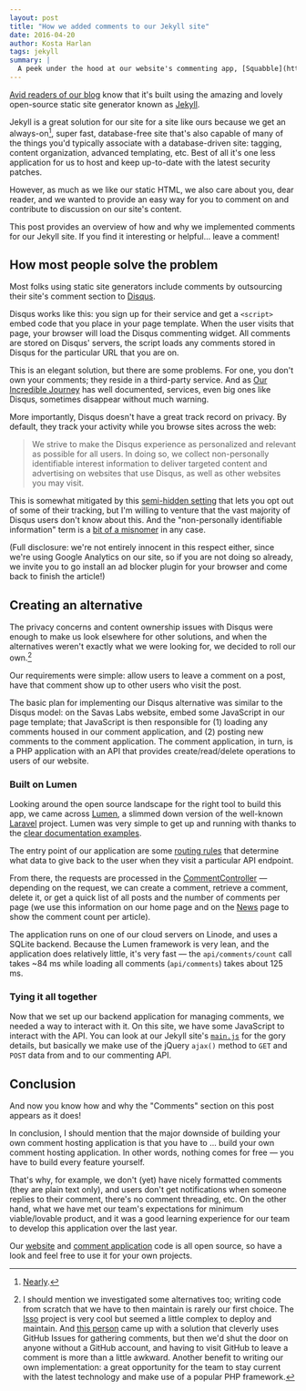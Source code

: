 ```yaml
---
layout: post
title: "How we added comments to our Jekyll site"
date: 2016-04-20
author: Kosta Harlan
tags: jekyll
summary: |
  A peek under the hood at our website's commenting app, [Squabble](http://github.com/savaslabs/squabble).
---
```

[Avid readers of our blog](/2015/04/01/building-our-site.html) know that it's built using the amazing and lovely open-source static site generator known as [Jekyll](http://jekyllrb.com/).

Jekyll is a great solution for our site for a site like ours because we get an always-on[^1], super fast, database-free site that's also capable of many of the things you'd typically associate with a database-driven site: tagging, content organization, advanced templating, etc. Best of all it's one less application for us to host and keep up-to-date with the latest security patches.

However, as much as we like our static HTML, we also care about you, dear reader, and we wanted to provide an easy way for you to comment on and contribute to discussion on our site's content.

This post provides an overview of how and why we implemented comments for our Jekyll site. If you find it interesting or helpful... leave a comment!

## How most people solve the problem

Most folks using static site generators include comments by outsourcing their site's comment section to [Disqus](https://disqus.com/).

Disqus works like this: you sign up for their service and get a `<script>` embed code that you place in your page template. When the user visits that page, your browser will load the Disqus commenting widget. All comments are stored on Disqus' servers, the script loads any comments stored in Disqus for the particular URL that you are on.

This is an elegant solution, but there are some problems. For one, you don't own your comments; they reside in a third-party service. And as [Our Incredible Journey](http://ourincrediblejourney.tumblr.com/) has well documented, services, even big ones like Disqus, sometimes disappear without much warning.

More importantly, Disqus doesn't have a great track record on privacy. By default, they track your activity while you browse sites across the web:

> We strive to make the Disqus experience as personalized and relevant as possible for all users. In doing so, we collect non-personally identifiable interest information to deliver targeted content and advertising on websites that use Disqus, as well as other websites you may visit.

This is somewhat mitigated by this [semi-hidden setting](https://help.disqus.com/customer/portal/articles/1657951) that lets you opt out of some of their tracking, but I'm willing to venture that the vast majority of Disqus users don't know about this. And the "non-personally identifiable information" term is a [bit of a misnomer](https://www.eff.org/deeplinks/2009/09/what-information-personally-identifiable) in any case.

(Full disclosure: we're not entirely innocent in this respect either, since we're using Google Analytics on our site, so if you are not doing so already, we invite you to go install an ad blocker plugin for your browser and come back to finish the article!)

## Creating an alternative

The privacy concerns and content ownership issues with Disqus were enough to make us look elsewhere for other solutions, and when the alternatives weren't exactly what we were looking for, we decided to roll our own.[^2]

Our requirements were simple: allow users to leave a comment on a post, have that comment show up to other users who visit the post.

The basic plan for implementing our Disqus alternative was similar to the Disqus model: on the Savas Labs website, embed some JavaScript in our page template; that JavaScript is then responsible for (1) loading any comments housed in our comment application, and (2) posting new comments to the comment application. The comment application, in turn, is a PHP application with an API that provides create/read/delete operations to users of our website.

### Built on Lumen

Looking around the open source landscape for the right tool to build this app, we came across [Lumen](https://lumen.laravel.com/), a slimmed down version of the well-known [Laravel](https://www.laravel.com) project. Lumen was very simple to get up and running with thanks to the [clear documentation examples](https://lumen.laravel.com/docs/5.2).

The entry point of our application are some [routing rules](https://github.com/savaslabs/squabble/blob/master/app/Http/routes.php) that determine what data to give back to the user when they visit a particular API endpoint.

From there, the requests are processed in the [CommentController](https://github.com/savaslabs/squabble/blob/master/app/Http/Controllers/CommentController.php) — depending on the request, we can create a comment, retrieve a comment, delete it, or get a quick list of all posts and the number of comments per page (we use this information on our home page and on the [News](/news) page to show the comment count per article).

The application runs on one of our cloud servers on Linode, and uses a SQLite backend. Because the Lumen framework is very lean, and the application does relatively little, it's very fast — the `api/comments/count` call takes ~84 ms while loading all comments (`api/comments`) takes about 125 ms.

### Tying it all together

Now that we set up our backend application for managing comments, we needed a way to interact with it. On this site, we have some JavaScript to interact with the API. You can look at our Jekyll site's [`main.js`](https://github.com/savaslabs/savaslabs.github.io/blob/master/assets/js/main.js) for the gory details, but basically we make use of the jQuery `ajax()` method to `GET` and `POST` data from and to our commenting API.

## Conclusion

And now you know how and why the "Comments" section on this post appears as it does!

In conclusion, I should mention that the major downside of building your own comment hosting application is that you have to ... build your own comment hosting application. In other words, nothing comes for free — you have to build every feature yourself.

That's why, for example, we don't (yet) have nicely formatted comments (they are plain text only), and users don't get notifications when someone replies to their comment, there's no comment threading, etc. On the other hand, what we have met our team's expectations for minimum viable/lovable product, and it was a good learning experience for our team to develop this application over the last year.

Our [website](https://github.com/savaslabs/savaslabs.github.io) and [comment application](https://github.com/savaslabs/squabble) code is all open source, so have a look and feel free to use it for your own projects.

[^1]: [Nearly](https://twitter.com/githubstatus/status/711965206029725697).
[^2]: I should mention we investigated some alternatives too; writing code from scratch that we have to then maintain is rarely our first choice. The [Isso](https://posativ.org/isso/) project is very cool but seemed a little complex to deploy and maintain. And [this person](http://ivanzuzak.info/2011/02/18/github-hosted-comments-for-github-hosted-blogs.html) came up with a solution that cleverly uses GitHub Issues for gathering comments, but then we'd shut the door on anyone without a GitHub account, and having to visit GitHub to leave a comment is more than a little awkward. Another benefit to writing our own implementation: a great opportunity for the team to stay current with the latest technology and make use of a popular PHP framework.
